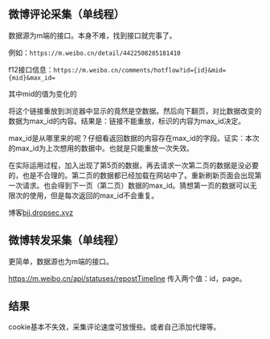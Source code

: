 

## 微博评论采集（单线程）

数据源为m端的接口。本身不难，找到接口就完事了。

例如：`https://m.weibo.cn/detail/4422508285181410`

f12接口信息：`https://m.weibo.cn/comments/hotflow?id={id}&mid={mid}&max_id=`


其中mid的值为变化的

将这个链接重放到浏览器中显示的竟然是空数据。然后向下翻页，对比数据改变的数据为max_id的内容。结果是：链接不能重放，标识的内容为max_id决定。

max_id是从哪里来的呢？仔细看返回数据的内容存在max_id的字段。证实：本次的max_id为上次想用的数据中。也就是只能重放一次失效。

在实际运用过程，加入出现了第5页的数据，再去请求一次第二页的数据是没必要的，也是不合理的。第二页的数据都已经加载在网站中了。重新刷新页面会出现第一次请求。也会得到下一页（第二页）数据的max_id。猜想第一页的数据可以无限次的使用，但是每次返回的max_id不会重复。

博客[bjj.dropsec.xyz](https://bjj.dropsec.xyz/2020/02/25/%E5%BE%AE%E5%8D%9A%E8%AF%84%E8%AE%BA%E8%BD%AC%E5%8F%91%E9%87%87%E9%9B%86/)

## 微博转发采集（单线程）

更简单，数据源也为m端的接口。

https://m.weibo.cn/api/statuses/repostTimeline 传入两个值：id，page。


## 结果

cookie基本不失效，采集评论速度可放慢些。或者自己添加代理等。